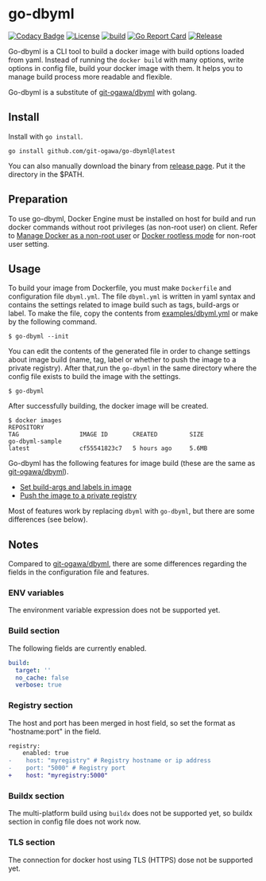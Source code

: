 # go-dbyml

[![Codacy Badge](https://api.codacy.com/project/badge/Grade/e0c7592da9d04a6391e28ebb1f8a0840)](https://app.codacy.com/gh/git-ogawa/go-dbyml?utm_source=github.com&utm_medium=referral&utm_content=git-ogawa/go-dbyml&utm_campaign=Badge_Grade_Settings)
[![License](https://img.shields.io/github/license/git-ogawa/go-dbyml)](https://github.com/git-ogawa/go-dbyml/blob/main/LICENSE)
[![build](https://github.com/git-ogawa/go-dbyml/actions/workflows/build.yml/badge.svg?branch=develop)](https://github.com/git-ogawa/go-dbyml/actions/workflows/build.yml)
[![Go Report Card](https://goreportcard.com/badge/github.com/git-ogawa/go-dbyml)](https://goreportcard.com/report/github.com/git-ogawa/go-dbyml)
[![Release](https://img.shields.io/github/v/release/git-ogawa/go-dbyml)](https://github.com/git-ogawa/go-dbyml/releases)


Go-dbyml is a CLI tool to build a docker image with build options loaded from yaml. Instead of running the `docker build` with many options, write options in config file, build your docker image with them. It helps you to manage build process more readable and flexible.

Go-dbyml is a substitute of [git-ogawa/dbyml](https://github.com/git-ogawa/dbyml) with golang.


## Install 
Install with `go install`.
```
go install github.com/git-ogawa/go-dbyml@latest
```

You can also manually download the binary from [release page](https://github.com/git-ogawa/go-dbyml/releases). Put it the directory in the $PATH.


## Preparation
To use go-dbyml, Docker Engine must be installed on host for build and run docker commands without root privileges (as non-root user) on client. Refer to [Manage Docker as a non-root user](https://docs.docker.com/engine/install/linux-postinstall/#manage-docker-as-a-non-root-user) or [Docker rootless mode](https://docs.docker.com/engine/security/rootless/) for non-root user setting.


## Usage
To build your image from Dockerfile, you must make `Dockerfile` and configuration file `dbyml.yml`. The file `dbyml.yml` is written in yaml syntax and contains the settings related to image build such as tags, build-args or label. To make the file, copy the contents from [examples/dbyml.yml](https://github.com/git-ogawa/go-dbyml/blob/develop/examples/dbyml.yml) or make by the following command.

```
$ go-dbyml --init
```

You can edit the contents of the generated file in order to change settings about image build (name, tag, label or whether to push the image to a private registry). After that,run the `go-dbyml` in the same directory where the config file exists to build the image with the settings.
```
$ go-dbyml
```

After successfully building, the docker image will be created.
```
$ docker images
REPOSITORY                                                          TAG                 IMAGE ID       CREATED         SIZE
go-dbyml-sample                                                     latest              cf55541823c7   5 hours ago     5.6MB
```


Go-dbyml has the following features for image build (these are the same as [git-ogawa/dbyml](https://github.com/git-ogawa/dbyml)).
- [Set build-args and labels in image](https://github.com/git-ogawa/dbyml#build-args-and-labels)
- [Push the image to a private registry](https://github.com/git-ogawa/dbyml#push-to-repository)

Most of features work by replacing `dbyml` with `go-dbyml`, but there are some differences (see below).


## Notes
Compared to [git-ogawa/dbyml](https://github.com/git-ogawa/dbyml), there are some differences regarding the fields in the configuration file and features.


### ENV variables
The environment variable expression does not be supported yet.


### Build section
The following fields are currently enabled.

```yaml
build:
  target: ''
  no_cache: false
  verbose: true
```


### Registry section
The host and port has been merged in host field, so set the format as "hostname:port" in the field.

```diff
registry:
    enabled: true
-    host: "myregistry" # Registry hostname or ip address 
-    port: "5000" # Registry port
+    host: "myregistry:5000"
```


### Buildx section
The multi-platform build using `buildx` does not be supported yet, so buildx section in config file does not work now. 


### TLS section
The connection for docker host using TLS (HTTPS) dose not be supported yet.

